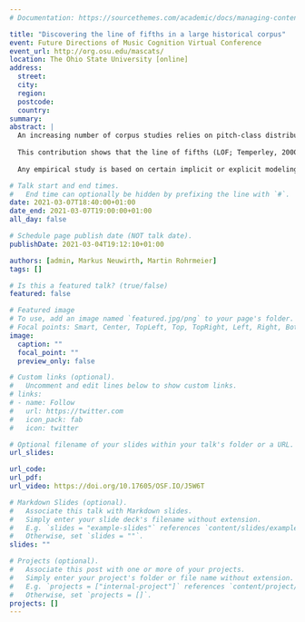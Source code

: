 ```yaml
---
# Documentation: https://sourcethemes.com/academic/docs/managing-content/

title: "Discovering the line of fifths in a large historical corpus"
event: Future Directions of Music Cognition Virtual Conference
event_url: http://org.osu.edu/mascats/
location: The Ohio State University [online]
address:
  street:
  city:
  region:
  postcode:
  country:
summary:
abstract: | 
  An increasing number of corpus studies relies on pitch-class distributions in order to infer characteristics of musical pieces under a historical perspective (Albrecht & Shanahan, 2013; Albrecht & Huron, 2014; Quinn & White, 2017; Weiß, Mauch, & Dixon, 2018; Yust, 2019; Harasim, Moss, Ramirez, & Rohrmeier, 2021).
  
  This contribution shows that the line of fifths (LOF; Temperley, 2000) is the fundamental underlying tonal space in a large historical corpus (ca. 1360-1940) of Western classical pieces in MusicXML format. Modeling the pieces’ pitch-class distributions as vectors in a high-dimensional simplicial space and visualizing them via Principal Component Analysis reveals that the distance to the center of the LOF as well as the distinction between the natural (F, C, G, D, A, E, B) and the altered tonal pitch-classes (e.g., Abb, Db, F#, C##) are the most important factors for the dispersion of the data. These findings are robust with respect to different dimensionality reduction methods. Moreover, we introduce the concept of pitch-class coevolution and demonstrate that the LOF also underlies striking changes in the usage of pitch-classes between different historical periods.
  
  Any empirical study is based on certain implicit or explicit modeling assumptions, some of which are given by the encoding of a corpus, e.g. whether enharmonic equivalence is assumed (e.g. MIDI-encoding) or not (e.g. MusicXML encoding). Relying on pitch-class distributions without assuming enharmonic equivalence, our findings emphasize the structural importance of the LOF for the organization of the pitch-class content of tonal music across a large historical timespan."

# Talk start and end times.
#   End time can optionally be hidden by prefixing the line with `#`.
date: 2021-03-07T18:40:00+01:00
date_end: 2021-03-07T19:00:00+01:00
all_day: false

# Schedule page publish date (NOT talk date).
publishDate: 2021-03-04T19:12:10+01:00

authors: [admin, Markus Neuwirth, Martin Rohrmeier]
tags: []

# Is this a featured talk? (true/false)
featured: false

# Featured image
# To use, add an image named `featured.jpg/png` to your page's folder. 
# Focal points: Smart, Center, TopLeft, Top, TopRight, Left, Right, BottomLeft, Bottom, BottomRight.
image:
  caption: ""
  focal_point: ""
  preview_only: false

# Custom links (optional).
#   Uncomment and edit lines below to show custom links.
# links:
# - name: Follow
#   url: https://twitter.com
#   icon_pack: fab
#   icon: twitter

# Optional filename of your slides within your talk's folder or a URL.
url_slides: 

url_code:
url_pdf:
url_video: https://doi.org/10.17605/OSF.IO/J5W6T

# Markdown Slides (optional).
#   Associate this talk with Markdown slides.
#   Simply enter your slide deck's filename without extension.
#   E.g. `slides = "example-slides"` references `content/slides/example-slides.md`.
#   Otherwise, set `slides = ""`.
slides: ""

# Projects (optional).
#   Associate this post with one or more of your projects.
#   Simply enter your project's folder or file name without extension.
#   E.g. `projects = ["internal-project"]` references `content/project/deep-learning/index.md`.
#   Otherwise, set `projects = []`.
projects: []
---
```

